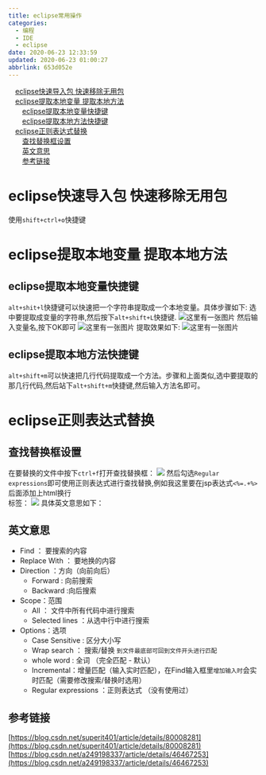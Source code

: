 ```yaml
---
title: eclipse常用操作
categories: 
  - 编程
  - IDE
  - eclipse
date: 2020-06-23 12:33:59
updated: 2020-06-23 01:00:27
abbrlink: 653d052e
---
```

<div id='my_toc'><a href="/blog/653d052e/#eclipse快速导入包-快速移除无用包" class="header_1">eclipse快速导入包 快速移除无用包</a>&nbsp;<br><a href="/blog/653d052e/#eclipse提取本地变量-提取本地方法" class="header_1">eclipse提取本地变量 提取本地方法</a>&nbsp;<br><a href="/blog/653d052e/#eclipse提取本地变量快捷键" class="header_2">eclipse提取本地变量快捷键</a>&nbsp;<br><a href="/blog/653d052e/#eclipse提取本地方法快捷键" class="header_2">eclipse提取本地方法快捷键</a>&nbsp;<br><a href="/blog/653d052e/#eclipse正则表达式替换" class="header_1">eclipse正则表达式替换</a>&nbsp;<br><a href="/blog/653d052e/#查找替换框设置" class="header_2">查找替换框设置</a>&nbsp;<br><a href="/blog/653d052e/#英文意思" class="header_2">英文意思</a>&nbsp;<br><a href="/blog/653d052e/#参考链接" class="header_2">参考链接</a>&nbsp;<br></div>
<style>.header_1{margin-left: 1em;}.header_2{margin-left: 2em;}.header_3{margin-left: 3em;}.header_4{margin-left: 4em;}.header_5{margin-left: 5em;}.header_6{margin-left: 6em;}</style>
<!--more-->
<script>if (navigator.platform.search('arm')==-1){document.getElementById('my_toc').style.display = 'none';}var e,p = document.getElementsByTagName('p');while (p.length>0) {e = p[0];e.parentElement.removeChild(e);}</script>

<!--end-->
# eclipse快速导入包 快速移除无用包
使用`shift+ctrl+o`快捷键
# eclipse提取本地变量 提取本地方法
## eclipse提取本地变量快捷键
`alt+shit+l`快捷键可以快速把一个字符串提取成一个本地变量。具体步骤如下:
选中要提取成变量的字符串,然后按下`alt+shift+L`快捷键.
![这里有一张图片](https://image-1257720033.cos.ap-shanghai.myqcloud.com/blog/Java/IDESetting/eclipse/KuaiJieJian/1.png)
然后输入变量名,按下OK即可
![这里有一张图片](https://image-1257720033.cos.ap-shanghai.myqcloud.com/blog/Java/IDESetting/eclipse/KuaiJieJian/2.png)
提取效果如下:
![这里有一张图片](https://image-1257720033.cos.ap-shanghai.myqcloud.com/blog/Java/IDESetting/eclipse/KuaiJieJian/3.png)
## eclipse提取本地方法快捷键
`alt+shift+m`可以快速把几行代码提取成一个方法。步骤和上面类似,选中要提取的那几行代码,然后站下`alt+shift+m`快捷键,然后输入方法名即可。
# eclipse正则表达式替换
## 查找替换框设置
在要替换的文件中按下`ctrl+f`打开查找替换框：
![](https://image-1257720033.cos.ap-shanghai.myqcloud.com/blog/Java/IDESetting/eclipse/regex/find_regex.png)
然后勾选`Regular  expressions`即可使用正则表达式进行查找替换,例如我这里要在jsp表达式`<%=.+%>`后面添加上html换行<br>标签：
![](https://image-1257720033.cos.ap-shanghai.myqcloud.com/blog/Java/IDESetting/eclipse/regex/replace.png)
具体英文意思如下：
## 英文意思
- Find ： 要搜索的内容
- Replace With ： 要地换的内容
- Direction ：方向（向前向后）
    - Forward : 向前搜索
    - Backward :向后搜索
- Scope：范围
    - All ： 文件中所有代码中进行搜索
    - Selected lines ：从选中行中进行搜索
- Options：选项
    - Case Sensitive : 区分大小写
    - Wrap search ： 搜索/替换 `到文件最底部可回到文件开头进行匹配`
    - whole word :  全词 （完全匹配 - 默认）
    - Incremental：增量匹配（输入实时匹配），在Find输入框里`增加输入时`会实时匹配（需要修改搜索/替换时选用）
    - Regular  expressions ：正则表达式 （没有使用过）

## 参考链接
[https://blog.csdn.net/superit401/article/details/80008281](https://blog.csdn.net/superit401/article/details/80008281)
[https://blog.csdn.net/a249198337/article/details/46467253](https://blog.csdn.net/a249198337/article/details/46467253)
